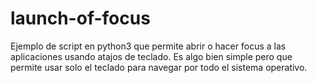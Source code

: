 # launch-of-focus

Ejemplo de script en python3 que permite abrir o hacer focus a las aplicaciones usando atajos de teclado. Es algo bien simple pero que permite usar solo el teclado para navegar por todo el sistema operativo.